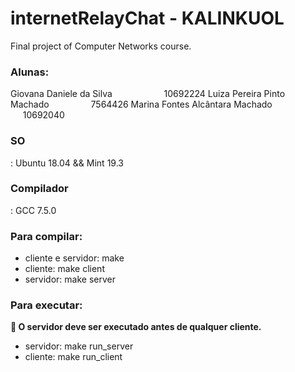 # internetRelayChat - KALINKUOL
Final project of Computer Networks course. 

<h3>Alunas:</h3>
Giovana Daniele da Silva		&nbsp;&nbsp;&nbsp;&nbsp;&nbsp;&nbsp;&nbsp;&nbsp;&nbsp;&nbsp;&nbsp;&nbsp;&nbsp;&nbsp;&nbsp;&nbsp;&nbsp;&nbsp;&nbsp;&nbsp;10692224
Luiza Pereira Pinto Machado		&nbsp;&nbsp;&nbsp;&nbsp;&nbsp;&nbsp;&nbsp;&nbsp;&nbsp;&nbsp;&nbsp;&nbsp;&nbsp;&nbsp;&nbsp;&nbsp;7564426
Marina Fontes Alcântara Machado		&nbsp;&nbsp;&nbsp;&nbsp;&nbsp;10692040

<br>
<h3>SO</h3>: Ubuntu 18.04 && Mint 19.3<br>
<h3>Compilador</h3>: GCC 7.5.0<br>

<h3>Para compilar:</h3>
<ul>
	<li>cliente e servidor: make</li>
	<li>cliente: make client</li>
	<li>servidor: make server</li>
</ul>

<h3>Para executar:</h3>
<strong>&#x1F534; O servidor deve ser executado antes de qualquer cliente.</strong>
<ul>
	<li>servidor: make run_server</li>
	<li>cliente: make run_client</li>
</ul>

